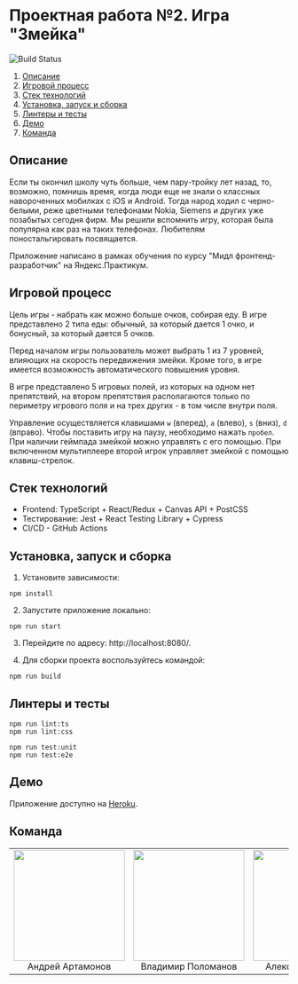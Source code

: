 # Проектная работа №2. Игра "Змейка"

<img alt="Build Status" src="https://img.shields.io/endpoint.svg?url=https%3A%2F%2Factions-badge.atrox.dev%2Fdusseldorf01%2Fsnake%2Fbadge%3Fref%3Dadd-jest-and-cypress&label=build&logo=none" />

1. [Описание](#описание)
2. [Игровой процесс](#игровой-процесс)
3. [Стек технологий](#стек-технологий)
4. [Установка, запуск и сборка](#установка-запуск-и-сборка)
5. [Линтеры и тесты](#линтеры-и-тесты)
6. [Демо](#демо)
7. [Команда](#команда)

## Описание

Если ты окончил школу чуть больше, чем пару-тройку лет назад, то, возможно, помнишь время, когда люди еще не знали о классных навороченных мобилках с iOS и Android. Тогда народ ходил с черно-белыми, реже цветными телефонами Nokia, Siemens и других уже позабытых сегодня фирм. Мы решили вспомнить игру, которая была популярна как раз на таких телефонах. Любителям поностальгировать посвящается.

Приложение написано в рамках обучения по курсу "Мидл фронтенд-разработчик" на Яндекс.Практикум.

## Игровой процесс

Цель игры - набрать как можно больше очков, собирая еду. В игре представлено 2 типа еды: обычный, за который дается 1 очко, и бонусный, за который дается 5 очков.

Перед началом игры пользователь может выбрать 1 из 7 уровней, влияющих на скорость передвижения змейки. Кроме того, в игре имеется возможность автоматического повышения уровня.

В игре представлено 5 игровых полей, из которых на одном нет препятствий, на втором препятствия располагаются только по периметру игрового поля и на трех других - в том числе внутри поля.

Управление осуществляется клавишами `w` (вперед), `a` (влево), `s` (вниз), `d` (вправо). Чтобы поставить игру на паузу, необходимо нажать `пробел`. При наличии геймпада змейкой можно управлять с его помощью. При включенном мультиплеере второй игрок управляет змейкой с помощью клавиш-стрелок.

## Стек технологий

- Frontend: TypeScript + React/Redux + Canvas API + PostCSS
- Тестирование: Jest + React Testing Library + Cypress
- CI/CD - GitHub Actions

## Установка, запуск и сборка

1. Установите зависимости:

```
npm install
```

2. Запустите приложение локально:
```
npm run start
```

3. Перейдите по адресу: http://localhost:8080/.

4. Для сборки проекта воспользуйтесь командой:
```
npm run build
```

## Линтеры и тесты

```
npm run lint:ts
npm run lint:css

npm run test:unit
npm run test:e2e
```

## Демо

Приложение доступно на [Heroku](https://dusseldorf-snake.herokuapp.com/).

## Команда
<table>
  <tbody>
    <tr align="center">
      <td width="33%">
        <img src="https://ca.slack-edge.com/TPV9DP0N4-U01BAJ6QX7F-a6a549390402-512" width="200" height="200" />
        <br />
        Андрей Артамонов
      </td>
      <td width="33%">
        <img src="https://ca.slack-edge.com/TPV9DP0N4-U0195E74CQ0-17187d2b7793-512" width="200" height="200" />
        <br />
        Владимир Поломанов
      </td>
      <td width="33%">
        <img src="https://ca.slack-edge.com/TPV9DP0N4-U01BDSXM403-ea2fd273f583-512" width="200" height="200" />
        <br />
        Александр Коледов
      </td>
    </tr>
  </tbody>
</table>
